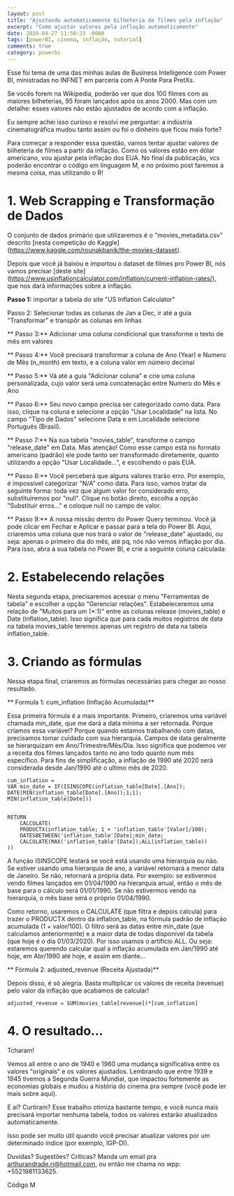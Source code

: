 ```yaml
---
layout: post
title: "Ajustando automaticamente bilheteria de filmes pela inflação"
excerpt: "Como ajustar valores pela inflação automaticamente"
date: 2020-04-27 11:50:23 -0000
tags: [powerBI, cinema, inflação, tutorial]
comments: true
category: powerbi
---
```


Esse foi tema de uma das minhas aulas de Business Intelligence com Power BI, ministradas no INFNET em parceria com A Ponte Para PretXs.

Se vocês forem na Wikipedia, poderão ver que dos 100 filmes com as maiores bilheterias, 95 foram lançados após os anos 2000. Mas com um detalhe: esses valores não estão ajustados de acordo com a inflação.

Eu sempre achei isso curioso e resolvi me perguntar: a indústria cinematográfica mudou tanto assim ou foi o dinheiro que ficou mais forte?

Para começar a responder essa questão, vamos tentar ajustar valores de bilheteria de filmes a partir da inflação. Como os valores estão em dólar americano, vou ajustar pela inflação dos EUA. No final da publicação, vcs poderão encontrar o código em linguagem M, e no próximo post faremos a mesma coisa, mas utilizando o R!

# 1. Web Scrapping e Transformação de Dados
O conjunto de dados primário que utilizaremos é o "movies_metadata.csv" descrito [nesta competição do Kaggle] (https://www.kaggle.com/rounakbanik/the-movies-dataset).

Depois que você já baixou e importou o dataset de filmes pro Power BI, nós vamos precisar [deste site] (https://www.usinflationcalculator.com/inflation/current-inflation-rates/), que nos dará informações sobre a inflação.

__Passo 1:__ importar a tabela do site "US Inflation Calculator"




Passo 2: Selecionar todas as colunas de Jan a Dec, ir até a guia "Transformar" e transpôr as colunas em linhas


** Passo 3:** Adicionar uma coluna condicional que transforme o texto de mês em valores



** Passo 4:** Você precisará transformar a coluna de Ano (Year) e Numero de Mês (n_month) em texto, e a coluna valor em número decimal



** Passo 5:** Vá até a guia "Adicionar coluna" e crie uma coluna personalizada, cujo valor será uma concatenação entre Numero do Mês e Ano




** Passo 6:** Seu novo campo precisa ser categorizado como data. Para isso, clique na coluna e selecione a opção "Usar Localidade" na lista. No campo "Tipo de Dados" selecione Data e em Localidade selecione Português (Brasil).



** Passo 7:** Na sua tabela "movies_table", transforme o campo "release_date" em Data. Mas atenção! Como esse campo está no formato americano (padrão) ele pode tanto ser transformado diretamente, quanto utilizando a opção "Usar Localidade...", e escolhendo o país EUA.



** Passo 8:** Você perceberá que alguns valores trarão erro. Por exemplo, é impossível categorizar "N/A" como data. Para isso, vamos tratar da seguinte forma: toda vez que algum valor for considerado erro, substituiremos por "null". Clique no botão direito, escolha a opção "Substituir erros..." e coloque null no campo de valor.



** Passo 9:** A nossa missão dentro do Power Query terminou. Você já pode clicar em Fechar e Aplicar e passar para a tela do Power BI. Aqui, criaremos uma coluna que nos trará o valor de "release_date" ajustado, ou seja: apenas o primeiro dia do mês, até pq, nós não vemos inflação por dia. Para isso, abra a sua tabela no Power BI, e crie a seguinte coluna calculada:




# 2. Estabelecendo relações

Nesta segunda etapa, precisaremos acessar o menu "Ferramentas de tabela" e escolher a opção "Gerenciar relações". Estabeleceremos uma relação de "Muitos para um (*:1)" entre as colunas release (movies_table) e Date (inflation_table). Isso significa que para cada muitos registros de data na tabela movies_table teremos apenas um registro de data na tabela inflation_table.




# 3. Criando as fórmulas
Nessa etapa final, criaremos as fórmulas necessárias para chegar ao nosso resultado.




** Formula 1: cum_inflation (Inflação Acumulada)**

Essa primeira fórmula é a mais importante. Primeiro, criaremos uma variável chamada min_date, que me dará a data mínima a ser retornada. Porque criamos essa variável? Porque quando estamos trabalhando com datas, precisamos tomar cuidado com sua hierarquia. Campos de data geralmente se hierarquizam em Ano/Trimestre/Mês/Dia. Isso significa que podemos ver a receita dos filmes lançados tanto no ano todo quanto num mês específico. Para fins de simplificação, a inflação de 1990 até 2020 será considerada desde Jan/1990 até o ultimo mês de 2020.

    cum_inflation = 
    VAR min_date = IF(ISINSCOPE(inflation_table[Date].[Ano]);
    DATE(MIN(inflation_table[Date].[Ano]);1;1);
    MIN(inflation_table[Date]))
    

    RETURN
        CALCULATE(
        PRODUCTX(inflation_table; 1 + 'inflation_table'[Valor]/100);
        DATESBETWEEN('inflation_table'[Date];min_date;
        CALCULATE(MAX('inflation_table'[Date]);ALL(inflation_table))        
    ))

A função ISINSCOPE testará se você está usando uma hierarquia ou não. Se estiver usando uma hierarquia de ano, a variável retornará a menor data de Janeiro. Se não, retornará a própria data. Por exemplo: se estivermos vendo filmes lançados em 01/04/1990 na hierarquia anual, então o mês de base para o cálculo será 01/01/1990. Se não estivermos vendo na hierarquia, o mês base será o próprio 01/04/1990.

Como retorno, usaremos o CALCULATE (que filtra e depois calcula) para trazer o PRODUCTX dentro da inflation_table, na fórmula padrão de inflação acumulada (1 + valor/100). O filtro será as datas entre min_date (que calculamos anteriormente) e a maior data de todas disponível da tabela (que hoje é o dia 01/03/2020). Por isso usamos o artifício ALL. Ou seja: estaremos querendo calcular qual a inflação acumulada em Jan/1990 até hoje, em Abr/1990 até hoje, e assim em diante...

** Fórmula 2: adjusted_revenue (Receita Ajustada)**

Depois disso, é só alegria. Basta multiplicar os valores de receita (revenue) pelo valor da inflação que acabamos de calcular!

    adjusted_revenue = SUM(movies_table[revenue])*[cum_inflation]

# 4. O resultado...
Tcharam!

Vemos ali entre o ano de 1940 e 1960 uma mudança significativa entre os valores "originais" e os valores ajustados. Lembrando que entre 1939 e 1945 tivemos a Segunda Guerra Mundial, que impactou fortemente as economias globais e mudou a história do cinema pra sempre (você pode ler mais sobre aqui).




E aí? Curtiram? Esse trabalho otimiza bastante tempo, e você nunca mais precisará importar nenhuma tabela, todos os valores estarão atualizados automaticamente.

Isso pode ser muito útil quando você precisar atualizar valores por um determinado índice (por exemplo, IGP-DI).

Duvidas? Sugestões? Críticas? Manda um email pra arthurandrade.rj@hotmail.com, ou então me chama no wpp: +5521981133625.

Código M
